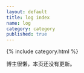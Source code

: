 ```yaml
---
layout: default
title: log index
name: log
category: category
published: true
---
```

{% include category.html %}

博主很懒，本页还没有更新。

